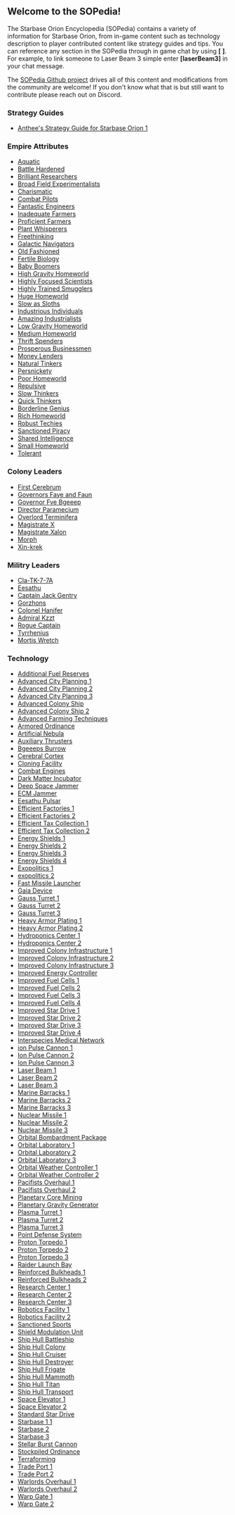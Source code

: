 ## Welcome to the SOPedia!

The Starbase Orion Encyclopedia (SOPedia) contains a variety of information for Starbase Orion, from in-game content such as technology description to player contributed content like strategy guides and tips. You can reference any section in the SOPedia through in game chat by using **[** **]**. For example, to link someone to Laser Beam 3 simple enter **[laserBeam3]** in your chat message.

The [SOPedia Github project](https://github.com/KittyMac/SOPedia) drives all of this content and modifications from the community are welcome! If you don't know what that is but still want to contribute please reach out on Discord.

### Strategy Guides

* [Anthee's Strategy Guide for Starbase Orion 1](javascript:openPedia('antheeStrategyGuide'))

### Empire Attributes

* [Aquatic](javascript:openPedia('aquatic'))
* [Battle Hardened](javascript:openPedia('battleHardened'))
* [Brilliant Researchers](javascript:openPedia('brilliantResearchers'))
* [Broad Field Experimentalists](javascript:openPedia('broadFieldExperimentalists'))
* [Charismatic](javascript:openPedia('charismatic'))
* [Combat Pilots](javascript:openPedia('combatPilots'))
* [Fantastic Engineers](javascript:openPedia('fantasticEngineers'))
* [Inadequate Farmers](javascript:openPedia('farming1'))
* [Proficient Farmers](javascript:openPedia('farming2'))
* [Plant Whisperers](javascript:openPedia('farming3'))
* [Freethinking](javascript:openPedia('freethinking'))
* [Galactic Navigators](javascript:openPedia('galacticNavigators'))
* [Old Fashioned](javascript:openPedia('growth1'))
* [Fertile Biology](javascript:openPedia('growth2'))
* [Baby Boomers](javascript:openPedia('growth3'))
* [High Gravity Homeworld](javascript:openPedia('highGravityHomeworld'))
* [Highly Focused Scientists](javascript:openPedia('highlyFocusedScientists'))
* [Highly Trained Smugglers](javascript:openPedia('highlyTrainedSmugglers'))
* [Huge Homeworld](javascript:openPedia('hugeHomeworld'))
* [Slow as Sloths](javascript:openPedia('industry1'))
* [Industrious Individuals](javascript:openPedia('industry2'))
* [Amazing Industrialists](javascript:openPedia('industry3'))
* [Low Gravity Homeworld](javascript:openPedia('lowGravityHomeworld'))
* [Medium Homeworld](javascript:openPedia('mediumHomeworld'))
* [Thrift Spenders](javascript:openPedia('money1'))
* [Prosperous Businessmen](javascript:openPedia('money2'))
* [Money Lenders](javascript:openPedia('money3'))
* [Natural Tinkers](javascript:openPedia('naturalTinkers'))
* [Persnickety](javascript:openPedia('persnickety'))
* [Poor Homeworld](javascript:openPedia('poorHomeworld'))
* [Repulsive](javascript:openPedia('repulsive'))
* [Slow Thinkers](javascript:openPedia('research1'))
* [Quick Thinkers](javascript:openPedia('research2'))
* [Borderline Genius](javascript:openPedia('research3'))
* [Rich Homeworld](javascript:openPedia('richHomeworld'))
* [Robust Techies](javascript:openPedia('robustTechies'))
* [Sanctioned Piracy](javascript:openPedia('sanctionedPiracy'))
* [Shared Intelligence](javascript:openPedia('sharedIntelligence'))
* [Small Homeworld](javascript:openPedia('smallHomeworld'))
* [Tolerant](javascript:openPedia('tolerant'))

### Colony Leaders

* [First Cerebrum](javascript:openPedia('cerebrum'))
* [Governors Faye and Faun](javascript:openPedia('fayeFaun'))
* [Governor Fve Bgeeep](javascript:openPedia('fveBgeeep'))
* [Director Paramecium](javascript:openPedia('paramecium'))
* [Overlord Terminifera](javascript:openPedia('terminifera'))
* [Magistrate X](javascript:openPedia('x'))
* [Magistrate Xalon](javascript:openPedia('xalon'))
* [Morph](javascript:openPedia('morph'))
* [Xin-krek](javascript:openPedia('xinKrek'))

### Militry Leaders

* [Cla-TK-7-7A](javascript:openPedia('cla'))
* [Eesathu](javascript:openPedia('eesathu'))
* [Captain Jack Gentry](javascript:openPedia('gentry'))
* [Gorzhons](javascript:openPedia('gorzhons'))
* [Colonel Hanifer](javascript:openPedia('hanifer'))
* [Admiral Kzzt](javascript:openPedia('kzzt'))
* [Rogue Captain](javascript:openPedia('rogueCaptain'))
* [Tyrrhenius](javascript:openPedia('tyrrhenius'))
* [Mortis Wretch](javascript:openPedia('wretch'))

### Technology

* [Additional Fuel Reserves](javascript:openPedia('additionalFuelReserves'))
* [Advanced City Planning 1](javascript:openPedia('advancedCityPlanning1'))
* [Advanced City Planning 2](javascript:openPedia('advancedCityPlanning2'))
* [Advanced City Planning 3](javascript:openPedia('advancedCityPlanning3'))
* [Advanced Colony Ship](javascript:openPedia('advancedColonyShip'))
* [Advanced Colony Ship 2](javascript:openPedia('advancedColonyShip2'))
* [Advanced Farming Techniques](javascript:openPedia('advancedFarmingTechniques'))
* [Armored Ordinance](javascript:openPedia('armoredOrdinance'))
* [Artificial Nebula](javascript:openPedia('artificialNebula'))
* [Auxiliary Thrusters](javascript:openPedia('auxiliaryThrusters'))
* [Bgeeeps Burrow](javascript:openPedia('bgeeepsBurrow'))
* [Cerebral Cortex](javascript:openPedia('cerebralCortex'))
* [Cloning Facility](javascript:openPedia('cloningFacility'))
* [Combat Engines](javascript:openPedia('combatEngines'))
* [Dark Matter Incubator](javascript:openPedia('darkMatterIncubator'))
* [Deep Space Jammer](javascript:openPedia('deepSpaceJammer'))
* [ECM Jammer](javascript:openPedia('ecmJammer'))
* [Eesathu Pulsar](javascript:openPedia('eesathuPulsar'))
* [Efficient Factories 1](javascript:openPedia('efficientFactories1'))
* [Efficient Factories 2](javascript:openPedia('efficientFactories2'))
* [Efficient Tax Collection 1](javascript:openPedia('efficientTaxCollection1'))
* [Efficient Tax Collection 2](javascript:openPedia('efficientTaxCollection2'))
* [Energy Shields 1](javascript:openPedia('energyShields1'))
* [Energy Shields 2](javascript:openPedia('energyShields2'))
* [Energy Shields 3](javascript:openPedia('energyShields3'))
* [Energy Shields 4](javascript:openPedia('energyShields4'))
* [Exopolitics 1](javascript:openPedia('exopolitics1'))
* [exopolitics 2](javascript:openPedia('exopolitics2'))
* [Fast Missile Launcher](javascript:openPedia('fastMissileLauncher'))
* [Gaia Device](javascript:openPedia('gaiaDevice'))
* [Gauss Turret 1](javascript:openPedia('gaussTurret1'))
* [Gauss Turret 2](javascript:openPedia('gaussTurret2'))
* [Gauss Turret 3](javascript:openPedia('gaussTurret3'))
* [Heavy Armor Plating 1](javascript:openPedia('heavyArmorPlating1'))
* [Heavy Armor Plating 2](javascript:openPedia('heavyArmorPlating2'))
* [Hydroponics Center 1](javascript:openPedia('hydroponicsCenter1'))
* [Hydroponics Center 2](javascript:openPedia('hydroponicsCenter2'))
* [Improved Colony Infrastructure 1](javascript:openPedia('improvedColonyInfrastructure1'))
* [Improved Colony Infrastructure 2](javascript:openPedia('improvedColonyInfrastructure2'))
* [Improved Colony Infrastructure 3](javascript:openPedia('improvedColonyInfrastructure3'))
* [Improved Energy Controller](javascript:openPedia('improvedEnergyController'))
* [Improved Fuel Cells 1](javascript:openPedia('improvedFuelCells1'))
* [Improved Fuel Cells 2](javascript:openPedia('improvedFuelCells2'))
* [Improved Fuel Cells 3](javascript:openPedia('improvedFuelCells3'))
* [Improved Fuel Cells 4](javascript:openPedia('improvedFuelCells4'))
* [Improved Star Drive 1](javascript:openPedia('improvedStarDrive1'))
* [Improved Star Drive 2](javascript:openPedia('improvedStarDrive2'))
* [Improved Star Drive 3](javascript:openPedia('improvedStarDrive3'))
* [Improved Star Drive 4](javascript:openPedia('improvedStarDrive4'))
* [Interspecies Medical Network](javascript:openPedia('interspeciesMedicalNetwork'))
* [ion Pulse Cannon 1](javascript:openPedia('ionPulseCannon1'))
* [Ion Pulse Cannon 2](javascript:openPedia('ionPulseCannon2'))
* [Ion Pulse Cannon 3](javascript:openPedia('ionPulseCannon3'))
* [Laser Beam 1](javascript:openPedia('laserBeam1'))
* [Laser Beam 2](javascript:openPedia('laserBeam2'))
* [Laser Beam 3](javascript:openPedia('laserBeam3'))
* [Marine Barracks 1](javascript:openPedia('marineBarracks1'))
* [Marine Barracks 2](javascript:openPedia('marineBarracks2'))
* [Marine Barracks 3](javascript:openPedia('marineBarracks3'))
* [Nuclear Missile 1](javascript:openPedia('nuclearMissile1'))
* [Nuclear Missile 2](javascript:openPedia('nuclearMissile2'))
* [Nuclear Missile 3](javascript:openPedia('nuclearMissile3'))
* [Orbital Bombardment Package](javascript:openPedia('orbitalBombardmentPackage'))
* [Orbital Laboratory 1](javascript:openPedia('orbitalLaboratory1'))
* [Orbital Laboratory 2](javascript:openPedia('orbitalLaboratory2'))
* [Orbital Laboratory 3](javascript:openPedia('orbitalLaboratory3'))
* [Orbital Weather Controller 1](javascript:openPedia('orbitalWeatherController1'))
* [Orbital Weather Controller 2](javascript:openPedia('orbitalWeatherController2'))
* [Pacifists Overhaul 1](javascript:openPedia('pacifistsOverhaul1'))
* [Pacifists Overhaul 2](javascript:openPedia('pacifistsOverhaul2'))
* [Planetary Core Mining](javascript:openPedia('planetaryCoreMining'))
* [Planetary Gravity Generator](javascript:openPedia('planetaryGravityGenerator'))
* [Plasma Turret 1](javascript:openPedia('plasmaTurret1'))
* [Plasma Turret 2](javascript:openPedia('plasmaTurret2'))
* [Plasma Turret 3](javascript:openPedia('plasmaTurret3'))
* [Point Defense System](javascript:openPedia('pointDefenseSystem'))
* [Proton Torpedo 1](javascript:openPedia('protonTorpedo1'))
* [Proton Torpedo 2](javascript:openPedia('protonTorpedo2'))
* [Proton Torpedo 3](javascript:openPedia('protonTorpedo3'))
* [Raider Launch Bay](javascript:openPedia('raiderLaunchBay'))
* [Reinforced Bulkheads 1](javascript:openPedia('reinforcedBulkheads1'))
* [Reinforced Bulkheads 2](javascript:openPedia('reinforcedBulkheads2'))
* [Research Center 1](javascript:openPedia('researchCenter1'))
* [Research Center 2](javascript:openPedia('researchCenter2'))
* [Research Center 3](javascript:openPedia('researchCenter3'))
* [Robotics Facility 1](javascript:openPedia('roboticsFacility1'))
* [Robotics Facility 2](javascript:openPedia('roboticsFacility2'))
* [Sanctioned Sports](javascript:openPedia('sanctionedSports'))
* [Shield Modulation Unit](javascript:openPedia('shieldModulationUnit'))
* [Ship Hull Battleship](javascript:openPedia('shipHullBattleship'))
* [Ship Hull Colony](javascript:openPedia('shipHullColony'))
* [Ship Hull Cruiser](javascript:openPedia('shipHullCruiser'))
* [Ship Hull Destroyer](javascript:openPedia('shipHullDestroyer'))
* [Ship Hull Frigate](javascript:openPedia('shipHullFrigate'))
* [Ship Hull Mammoth](javascript:openPedia('shipHullMammoth'))
* [Ship Hull Titan](javascript:openPedia('shipHullTitan'))
* [Ship Hull Transport](javascript:openPedia('shipHullTransport'))
* [Space Elevator 1](javascript:openPedia('spaceElevator1'))
* [Space Elevator 2](javascript:openPedia('spaceElevator2'))
* [Standard Star Drive](javascript:openPedia('standardStarDrive'))
* [Starbase 1 1](javascript:openPedia('starbase1'))
* [Starbase 2](javascript:openPedia('starbase2'))
* [Starbase 3](javascript:openPedia('starbase3'))
* [Stellar Burst Cannon](javascript:openPedia('stellarBurstCannon'))
* [Stockpiled Ordinance](javascript:openPedia('stockpiledOrdinance'))
* [Terraforming](javascript:openPedia('terraforming'))
* [Trade Port 1](javascript:openPedia('tradePort1'))
* [Trade Port 2](javascript:openPedia('tradePort2'))
* [Warlords Overhaul 1](javascript:openPedia('warlordsOverhaul1'))
* [Warlords Overhaul 2](javascript:openPedia('warlordsOverhaul2'))
* [Warp Gate 1](javascript:openPedia('warpGate1'))
* [Warp Gate 2](javascript:openPedia('warpGate2'))

